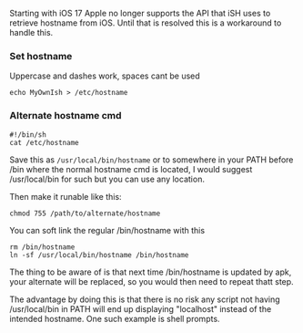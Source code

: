 Starting with iOS 17 Apple no longer supports the API that iSH uses to retrieve hostname from iOS. Until that is resolved this is a
workaround to handle this.

### Set hostname

Uppercase and dashes work, spaces cant be used

```shell
echo MyOwnIsh > /etc/hostname
```

### Alternate hostname cmd

```shell
#!/bin/sh
cat /etc/hostname
```

Save this as `/usr/local/bin/hostname` or to somewhere in your PATH before /bin where the
normal hostname cmd is located, I would suggest /usr/local/bin for such but you can use any location.

Then make it runable like this:

```shell
chmod 755 /path/to/alternate/hostname
```

You can soft link the regular /bin/hostname with this

```shell
rm /bin/hostname
ln -sf /usr/local/bin/hostname /bin/hostname
```

The thing to be aware of is that next time /bin/hostname is updated by apk, your alternate will be replaced, so you would then need to repeat thatt step.

The advantage by doing this is that there is no risk any script not having /usr/local/bin
in PATH will end up displaying "localhost" instead of the intended hostname.
One such example is shell prompts.
